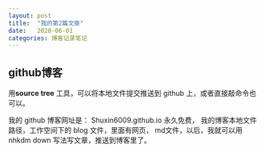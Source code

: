 ```yaml
---
layout: post
title:  "我的第2篇文章"
date:   2020-06-01
categories: 博客记录笔记
---
```




## github博客
用**source tree** 工具，可以将本地文件提交推送到 github 上，或者直接敲命令也可以。

我的 github 博客网址是： Shuxin6009.github.io 
永久免费， 我的博客本地文件路径，工作空间下的 blog 文件，里面有网页， md文件，以后，我就可以用 nhkdm down 写法写文章，推送到博客里了。





